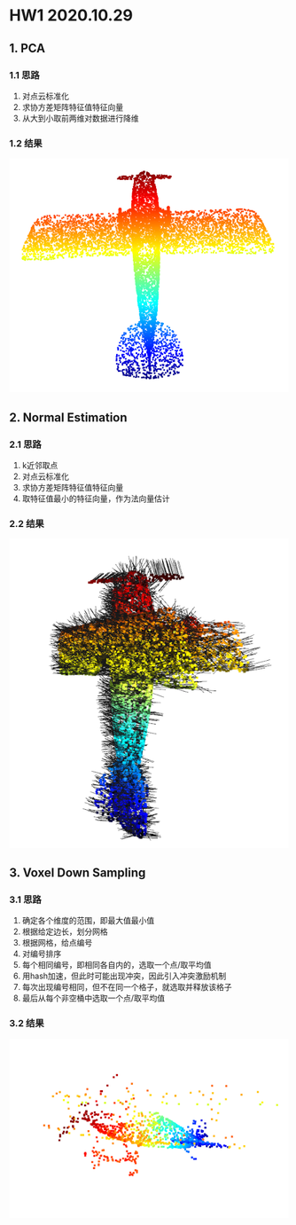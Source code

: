 # HW1 2020.10.29
## 1. PCA 
### 1.1 思路
1. 对点云标准化
2. 求协方差矩阵特征值特征向量
3. 从大到小取前两维对数据进行降维
### 1.2 结果
![PCA](pca.png)
## 2. Normal Estimation
### 2.1 思路
1. k近邻取点
2. 对点云标准化
3. 求协方差矩阵特征值特征向量
4. 取特征值最小的特征向量，作为法向量估计

### 2.2 结果
![Normal Estimation](normal_estimation.png)
## 3. Voxel Down Sampling
### 3.1 思路
1. 确定各个维度的范围，即最大值最小值
2. 根据给定边长，划分网格
3. 根据网格，给点编号
4. 对编号排序
5. 每个相同编号，即相同各自内的，选取一个点/取平均值
6. 用hash加速，但此时可能出现冲突，因此引入冲突激励机制
7. 每次出现编号相同，但不在同一个格子，就选取并释放该格子
8. 最后从每个非空桶中选取一个点/取平均值
### 3.2 结果
![Voxel Down Sampling](voxel_down_sampling.png)

